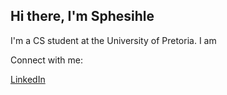 ## Hi there, I'm Sphesihle

I'm a CS student at the University of Pretoria. I am 

Connect with me:

[LinkedIn](https://www.linkedin.com/in/sphesihle-mtwa-a33924206)
 
